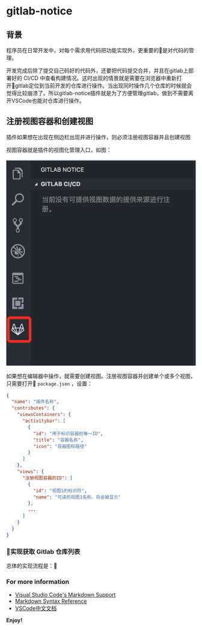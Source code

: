 # gitlab-notice

## 背景
程序员在日常开发中，对每个需求用代码把功能实现外，更重要的是对代码的管理。

开发完成后除了提交自己码好的代码外，还要把代码提交合并，并且在gitlab上部署好的 CI/CD 中查看构建情况。这时出现的情景就是需要在浏览器中重新打开gitlab定位到当前开发的仓库进行操作。当出现同时操作几个仓库的时候就会觉得比较崩溃了。所以gitlab-notice插件就是为了方便管理gitlab，做到不需要离开VSCode也能对仓库进行操作。

## 注册视图容器和创建视图
插件如果想在出现在侧边栏出现并进行操作，则必须注册视图容器并且创建视图

视图容器就是插件的视图化管理入口，如图：

![GitLab Notice](media/readme/views-containers.jpg)

如果想在编辑器中操作，就需要创建视图。注册视图容器并创建单个或多个视图，只需要打开 `package.json` ，设置：

```json
{
  "name": "插件名称",
  "contributes": {
    "viewsContainers": {
      "activitybar": [
        {
          "id": "用于标识容器的唯一ID",
          "title": "容器名称",
          "icon": "容器图标路径"
        }
      ]
    },
    "views": {
      "注册视图容器的ID": [
        {
          "id": "视图1的标识符",
          "name": "可读的视图1名称。将会被显示"
        },
        ...
      ]
    }
  }
}
```

### 实现获取 Gitlab 仓库列表



总体的实现流程是：

### For more information

* [Visual Studio Code's Markdown Support](http://code.visualstudio.com/docs/languages/markdown)
* [Markdown Syntax Reference](https://help.github.com/articles/markdown-basics/)
* [VSCode中文文档](https://jeasonstudio.gitbooks.io/vscode-cn-doc/content/md/%E6%89%A9%E5%B1%95API/%E6%89%A9%E5%B1%95%E7%82%B9.html)

**Enjoy!**
